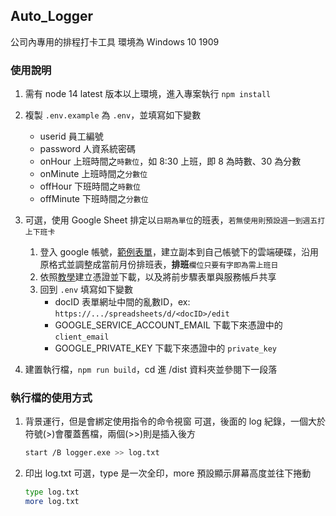 ## Auto_Logger

公司內專用的排程打卡工具
環境為 Windows 10 1909

### 使用說明

1. 需有 node 14 latest 版本以上環境，進入專案執行 `npm install`

2. 複製 `.env.example` 為 `.env`，並填寫如下變數
     - userid 員工編號
     - password 人資系統密碼
     - onHour 上班時間之`時數位`，如 8:30 上班，即 8 為時數、30 為分數
     - onMinute 上班時間之`分數位`
     - offHour 下班時間之`時數位`
     - offMinute 下班時間之`分數位`

3. 可選，使用 Google Sheet 排定以`日期為單位`的班表，`若無使用則預設週一到週五打上下班卡`
     1. 登入 google 帳號，[範例表單](https://docs.google.com/spreadsheets/d/16ZvIga5xAgOxhkPecJVzg8Ekcc30VsOc4ZbVSbadlXA/edit?usp=sharing)，建立副本到自己帳號下的雲端硬碟，沿用原格式並調整成當前月份排班表，**排班**`欄位只要有字即為需上班日`
     2. 依照[教學](https://ithelp.ithome.com.tw/articles/10234325)建立憑證並下載，以及將前步驟表單與服務帳戶共享
     3. 回到 `.env` 填寫如下變數
          - docID 表單網址中間的亂數ID，ex: `https://.../spreadsheets/d/<docID>/edit`
          - GOOGLE_SERVICE_ACCOUNT_EMAIL 下載下來憑證中的 `client_email`
          - GOOGLE_PRIVATE_KEY 下載下來憑證中的 `private_key`

4. 建置執行檔，`npm run build`，cd 進 /dist 資料夾並參閱下一段落 

### 執行檔的使用方式
1. 背景運行，但是會綁定使用指令的命令視窗
可選，後面的 log 紀錄，一個大於符號(>)會覆蓋舊檔，兩個(>>)則是插入後方

    ```bash
    start /B logger.exe >> log.txt
    ```


2. 印出 log.txt
可選，type 是一次全印，more 預設顯示屏幕高度並往下捲動

    ```bash
    type log.txt
    more log.txt
    ```

